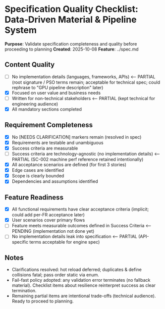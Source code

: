# Specification Quality Checklist: Data‑Driven Material & Pipeline System

**Purpose**: Validate specification completeness and quality before proceeding to planning
**Created**: 2025-10-08
**Feature**: ../spec.md

## Content Quality

- [ ] No implementation details (languages, frameworks, APIs)  <-- PARTIAL (root signature / PSO terms remain; acceptable for technical spec; could rephrase to "GPU pipeline description" later)
- [x] Focused on user value and business needs
- [ ] Written for non-technical stakeholders  <-- PARTIAL (kept technical for engineering audience)
- [x] All mandatory sections completed

## Requirement Completeness

- [x] No [NEEDS CLARIFICATION] markers remain (resolved in spec)
- [x] Requirements are testable and unambiguous
- [x] Success criteria are measurable
- [ ] Success criteria are technology-agnostic (no implementation details) <-- PARTIAL (SC-002 machine perf reference retained intentionally)
- [x] All acceptance scenarios are defined (for first 3 stories)
- [x] Edge cases are identified
- [x] Scope is clearly bounded
- [x] Dependencies and assumptions identified

## Feature Readiness

- [x] All functional requirements have clear acceptance criteria (implicit; could add per-FR acceptance later)
- [x] User scenarios cover primary flows
- [ ] Feature meets measurable outcomes defined in Success Criteria  <-- PENDING (implementation not done yet)
- [ ] No implementation details leak into specification <-- PARTIAL (API-specific terms acceptable for engine spec)

## Notes

- Clarifications resolved: hot reload deferred; duplicates & define collisions fatal; pass order static via enum.
- Fail-fast policy adopted: any validation error terminates (no fallback material). Checklist items about resilience reinterpret success as clear termination.
- Remaining partial items are intentional trade-offs (technical audience). Ready to proceed to planning.
